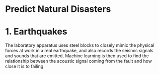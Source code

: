 # Predict Natural Disasters

# 1. Earthquakes
The laboratory apparatus uses steel blocks to closely mimic the physical forces at work in a real earthquake, and also records the seismic signals and sounds that are emitted. Machine learning is then used to find the relationship between the acoustic signal coming from the fault and how close it is to failing
